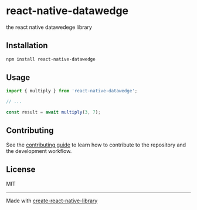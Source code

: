 # react-native-datawedge

the react native datawedege library

## Installation

```sh
npm install react-native-datawedge
```

## Usage


```js
import { multiply } from 'react-native-datawedge';

// ...

const result = await multiply(3, 7);
```


## Contributing

See the [contributing guide](CONTRIBUTING.md) to learn how to contribute to the repository and the development workflow.

## License

MIT

---

Made with [create-react-native-library](https://github.com/callstack/react-native-builder-bob)
